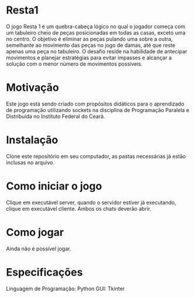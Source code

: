 # Resta1
O jogo Resta 1 é um quebra-cabeça lógico no qual o jogador começa com um tabuleiro cheio de peças posicionadas em todas as casas, exceto uma no centro. O objetivo é eliminar as peças pulando uma sobre a outra, semelhante ao movimento das peças no jogo de damas, até que reste apenas uma peça no tabuleiro. O desafio reside na habilidade de antecipar movimentos e planejar estratégias para evitar impasses e alcançar a solução com o menor número de movimentos possíveis.
# Motivação
Este jogo está sendo criado com propósitos didáticos para o aprendizado de programação utilizando sockets na disciplina de Programação Paralela e Distribuída no Instituto Federal do Ceará.
# Instalação
Clone este repositório em seu computador, as pastas necessárias já estão inclusas no arquivo.
# Como iniciar o jogo
Clique em executável server, quando o servidor estiver já executando, clique em executável cliente. Ambos os chats deverão abrir.
# Como jogar
Ainda não é possível jogar.
# Especificações
Linguagem de Programação: Python
GUI: Tkinter
